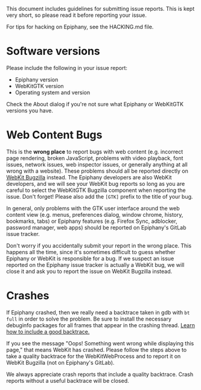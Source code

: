 This document includes guidelines for submitting issue reports. This is kept
very short, so please read it before reporting your issue.

For tips for hacking on Epiphany, see the HACKING.md file.

# Software versions

Please include the following in your issue report:

 * Epiphany version
 * WebKitGTK version
 * Operating system and version

Check the About dialog if you're not sure what Epiphany or WebKitGTK versions
you have.

# Web Content Bugs

This is the **wrong place** to report bugs with web content (e.g. incorrect page
rendering, broken JavaScript, problems with video playback, font issues, network
issues, web inspector issues, or generally anything at all wrong with a
website). These problems should all be reported directly on
[WebKit Bugzilla](https://bugs.webkit.org) instead. The Epiphany developers are
also WebKit developers, and we will see your WebKit bug reports so long as you
are careful to select the WebKitGTK Bugzilla component when reporting the
issue. Don't forget! Please also add the `[GTK]` prefix to the title of your
bug.

In general, only problems with the GTK user interface around the web content
view (e.g. menus, preferences dialog, window chrome, history, bookmarks, tabs)
or Epiphany features (e.g. Firefox Sync, adblocker, password manager, web apps)
should be reported on Epiphany's GitLab issue tracker.

Don't worry if you accidentally submit your report in the wrong place. This
happens all the time, since it's sometimes difficult to guess whether Epiphany
or WebKit is responsible for a bug. If we suspect an issue reported on the
Epiphany issue tracker is actually a WebKit bug, we will close it and ask you to
report the issue on WebKit Bugzilla instead.

# Crashes

If Epiphany crashed, then we really need a backtrace taken in gdb with `bt full`
in order to solve the problem. Be sure to install the necessary debuginfo
packages for all frames that appear in the crashing thread.
[Learn how to include a good backtrace.](https://wiki.gnome.org/Community/GettingInTouch/Bugzilla/GettingTraces)

If you see the message "Oops! Something went wrong while displaying this page,"
that means WebKit has crashed. Please follow the steps above to take a quality
backtrace for the WebKitWebProcess and to report it on WebKit Bugzilla (not on
Epiphany's GitLab).

We always appreciate crash reports that include a quality backtrace. Crash
reports without a useful backtrace will be closed.
